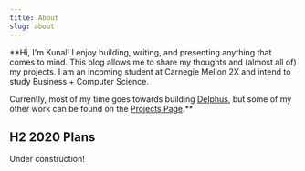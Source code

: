 ```yaml
---
title: About 
slug: about
---
```


**Hi, I'm Kunal! I enjoy building, writing, and presenting anything that comes to mind. This blog allows me to share my thoughts and (almost all of) my projects. I am an incoming student at Carnegie Mellon 2X and intend to study Business + Computer Science. 

Currently, most of my time goes towards building [Delphus](https://delph.us/), but some of my other work can be found on the [Projects Page](https://ksharda.me/projects/).**

## H2 2020 Plans 

Under construction!


